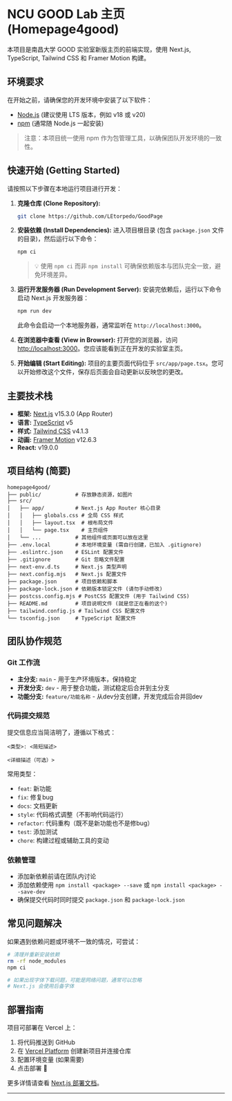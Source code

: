 # NCU GOOD Lab 主页 (Homepage4good)

本项目是南昌大学 GOOD 实验室新版主页的前端实现，使用 Next.js, TypeScript, Tailwind CSS 和 Framer Motion 构建。

## 环境要求

在开始之前，请确保您的开发环境中安装了以下软件：

* [Node.js](https://nodejs.org/) (建议使用 LTS 版本，例如 v18 或 v20)
* [npm](https://www.npmjs.com/) (通常随 Node.js 一起安装)

> 注意：本项目统一使用 npm 作为包管理工具，以确保团队开发环境的一致性。

## 快速开始 (Getting Started)

请按照以下步骤在本地运行项目进行开发：

1. **克隆仓库 (Clone Repository):**
   ```bash
   git clone https://github.com/LEtorpedo/GoodPage
   ```

2. **安装依赖 (Install Dependencies):**
   进入项目根目录 (包含 `package.json` 文件的目录)，然后运行以下命令：
   ```bash
   npm ci
   ```
   > 💡 使用 `npm ci` 而非 `npm install` 可确保依赖版本与团队完全一致，避免环境差异。

3. **运行开发服务器 (Run Development Server):**
   安装完依赖后，运行以下命令启动 Next.js 开发服务器：
   ```bash
   npm run dev
   ```
   此命令会启动一个本地服务器，通常监听在 `http://localhost:3000`。

4. **在浏览器中查看 (View in Browser):**
   打开您的浏览器，访问 [http://localhost:3000](http://localhost:3000)。您应该能看到正在开发的实验室主页。

5. **开始编辑 (Start Editing):**
   项目的主要页面代码位于 `src/app/page.tsx`。您可以开始修改这个文件，保存后页面会自动更新以反映您的更改。

## 主要技术栈

* **框架:** [Next.js](https://nextjs.org/) v15.3.0 (App Router)
* **语言:** [TypeScript](https://www.typescriptlang.org/) v5
* **样式:** [Tailwind CSS](https://tailwindcss.com/) v4.1.3
* **动画:** [Framer Motion](https://www.framer.com/motion/) v12.6.3
* **React:** v19.0.0

## 项目结构 (简要)

```
homepage4good/
├── public/           # 存放静态资源，如图片
├── src/
│   ├── app/          # Next.js App Router 核心目录
│   │   ├── globals.css # 全局 CSS 样式
│   │   ├── layout.tsx  # 根布局文件
│   │   └── page.tsx    # 主页组件
│   └── ...           # 其他组件或页面可以放在这里
├── .env.local        # 本地环境变量 (需自行创建，已加入 .gitignore)
├── .eslintrc.json    # ESLint 配置文件
├── .gitignore        # Git 忽略文件配置
├── next-env.d.ts     # Next.js 类型声明
├── next.config.mjs   # Next.js 配置文件
├── package.json      # 项目依赖和脚本
├── package-lock.json # 依赖版本锁定文件 (请勿手动修改)
├── postcss.config.mjs # PostCSS 配置文件 (用于 Tailwind CSS)
├── README.md         # 项目说明文件 (就是您正在看的这个)
├── tailwind.config.js # Tailwind CSS 配置文件
└── tsconfig.json     # TypeScript 配置文件
```

## 团队协作规范

### Git 工作流
* **主分支:** `main` - 用于生产环境版本，保持稳定
* **开发分支:** `dev` - 用于整合功能，测试稳定后合并到主分支
* **功能分支:** `feature/功能名称` - 从dev分支创建，开发完成后合并回dev

### 代码提交规范
提交信息应当简洁明了，遵循以下格式：
```
<类型>: <简短描述>

<详细描述（可选）>
```

常用类型：
* `feat`: 新功能
* `fix`: 修复bug
* `docs`: 文档更新
* `style`: 代码格式调整（不影响代码运行）
* `refactor`: 代码重构（既不是新功能也不是修bug）
* `test`: 添加测试
* `chore`: 构建过程或辅助工具的变动

### 依赖管理
* 添加新依赖前请在团队内讨论
* 添加依赖使用 `npm install <package> --save` 或 `npm install <package> --save-dev`
* 确保提交代码时同时提交 `package.json` 和 `package-lock.json`

## 常见问题解决

如果遇到依赖问题或环境不一致的情况，可尝试：
```bash
# 清理并重新安装依赖
rm -rf node_modules
npm ci

# 如果出现字体下载问题，可能是网络问题，通常可以忽略
# Next.js 会使用后备字体
```

## 部署指南

项目可部署在 Vercel 上：
1. 将代码推送到 GitHub
2. 在 [Vercel Platform](https://vercel.com/new?utm_medium=default-template&filter=next.js&utm_source=create-next-app&utm_campaign=create-next-app-readme) 创建新项目并连接仓库
3. 配置环境变量 (如果需要)
4. 点击部署 🚀

更多详情请查看 [Next.js 部署文档](https://nextjs.org/docs/app/building-your-application/deploying)。

---
